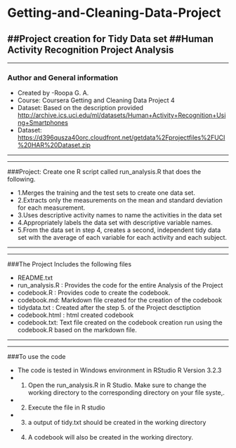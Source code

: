 # Getting-and-Cleaning-Data-Project
##Project creation for Tidy Data set
##Human Activity Recognition Project Analysis
-----------------------------------------------------------
-----------------------------------------------------------
### Author and General information
* Created by -Roopa G. A.
* Course: Coursera Getting and Cleaning Data Project 4
* Dataset: Based on the description provided http://archive.ics.uci.edu/ml/datasets/Human+Activity+Recognition+Using+Smartphones
* Dataset: https://d396qusza40orc.cloudfront.net/getdata%2Fprojectfiles%2FUCI%20HAR%20Dataset.zip

------------------------------------------------------------------------------------------------------
--------------------------------------------------------------------------------------------------------
###Project: Create one R script called run_analysis.R that does the following.
* 1.Merges the training and the test sets to create one data set.
* 2.Extracts only the measurements on the mean and standard deviation for each measurement.
* 3.Uses descriptive activity names to name the activities in the data set
* 4.Appropriately labels the data set with descriptive variable names.
* 5.From the data set in step 4, creates a second, independent tidy data set with the average of each variable for each activity and each   subject.

-----------------------------------------------------------------------------------------------------------------------------------
--------------------------------------------------------------------------------------------------------------------------------------
###The Project Includes the following files
* README.txt
* run_analysis.R : Provides the code for the entire Analysis of the Project
* codebook.R : Provides code to create the codebook.
* codebook.md: Markdown file created for the creation of the codebook
* tidydata.txt : Created after the step 5. of the Project desctiption
* codebook.html : html created codebook
* codebook.txt: Text file created on the codebook creation run using the codebook.R based on the markdown file.

----------------------------------------------------------------------------------------------------------------------------
------------------------------------------------------------------------------------------------------------------------------

###To use the code 
* The code is tested in Windows environment in RStudio R Version 3.2.3
* 1. Open the run_analysis.R in R Studio. Make sure to change the working directory to the corresponding directory on your file syste,. 
* 2. Execute the file in R studio
* 3. a output of tidy.txt should be created in the working directory
* 4. A codebook will also be created in the working directory.